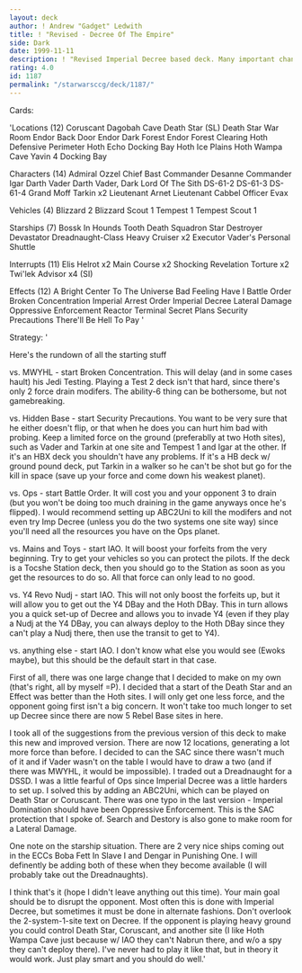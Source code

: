 ```yaml
---
layout: deck
author: ! Andrew "Gadget" Ledwith
title: ! "Revised - Decree Of The Empire"
side: Dark
date: 1999-11-11
description: ! "Revised Imperial Decree based deck. Many important changes have been made to improve performance."
rating: 4.0
id: 1187
permalink: "/starwarsccg/deck/1187/"
---
```

Cards: 

'Locations (12)
Coruscant
Dagobah Cave
Death Star (SL)
Death Star War Room
Endor Back Door
Endor Dark Forest
Endor Forest Clearing
Hoth Defensive Perimeter
Hoth Echo Docking Bay
Hoth Ice Plains
Hoth Wampa Cave
Yavin 4 Docking Bay

Characters (14)
Admiral Ozzel
Chief Bast
Commander Desanne
Commander Igar
Darth Vader
Darth Vader, Dark Lord Of The Sith
DS-61-2
DS-61-3
DS-61-4
Grand Moff Tarkin  x2
Lieutenant Arnet
Lieutenant Cabbel
Officer Evax

Vehicles (4)
Blizzard 2
Blizzard Scout 1
Tempest 1
Tempest Scout 1

Starships (7)
Bossk In Hounds Tooth
Death Squadron Star Destroyer
Devastator
Dreadnaught-Class Heavy Cruiser  x2
Executor
Vader's Personal Shuttle

Interrupts (11)
Elis Helrot  x2
Main Course  x2
Shocking Revelation
Torture  x2
Twi'lek Advisor  x4 (SI)

Effects (12)
A Bright Center To The Universe
Bad Feeling Have I
Battle Order
Broken Concentration
Imperial Arrest Order
Imperial Decree
Lateral Damage
Oppressive Enforcement
Reactor Terminal
Secret Plans
Security Precautions
There'll Be Hell To Pay '

Strategy: '

Here's the rundown of all the starting stuff

vs. MWYHL - start Broken Concentration. This will delay (and in some cases hault) his Jedi Testing. Playing a Test 2 deck isn't that hard, since there's only 2 force drain modifers. The ability-6 thing can be bothersome, but not gamebreaking.

vs. Hidden Base - start Security Precautions. You want to be very sure that he either doesn't flip, or that when he does you can hurt him bad with probing. Keep a limited force on the ground (preferablly at two Hoth sites), such as Vader and Tarkin at one site and Tempest 1 and Igar at the other. If it's an HBX deck you shouldn't have any problems. If it's a HB deck w/ ground pound deck, put Tarkin in a walker so he can't be shot but go for the kill in space (save up your force and come down his weakest planet).

vs. Ops - start Battle Order. It will cost you and your opponent 3 to drain (but you won't be doing too much draining in the game anyways once he's flipped). I would recommend setting up ABC2Uni to kill the modifers and not even try Imp Decree (unless you do the two systems one site way) since you'll need all the resources you have on the Ops planet.

vs. Mains and Toys - start IAO. It will boost your forfeits from the very beginning. Try to get your vehicles so you can protect the pilots. If the deck is a Tocshe Station deck, then you should go to the Station as soon as you get the resources to do so. All that force can only lead to no good.

vs. Y4 Revo Nudj - start IAO. This will not only boost the forfeits up, but it will allow you to get out the Y4 DBay and the Hoth DBay. This in turn allows you a quick set-up of Decree and allows you to invade Y4 (even if they play a Nudj at the Y4 DBay, you can always deploy to the Hoth DBay since they can't play a Nudj there, then use the transit to get to Y4).

vs. anything else - start IAO. I don't know what else you would see (Ewoks maybe), but this should be the default start in that case.

First of all, there was one large change that I decided to make on my own (that's right, all by myself =P). I decided that a start of the Death Star and an Effect was better than the Hoth sites. I will only get one less force, and the opponent going first isn't a big concern. It won't take too much longer to set up Decree since there are now 5 Rebel Base sites in here.

I took all of the suggestions from the previous version of this deck to make this new and improved version. There are now 12 locations, generating a lot more force than before. I decided to can the SAC since there wasn't much of it and if Vader wasn't on the table I would have to draw a two (and if there was MWYHL, it would be impossible). I traded out a Dreadnaught for a DSSD. I was a little fearful of Ops since Imperial Decree was a little harders to set up. I solved this by adding an ABC2Uni, which can be played on Death Star or Coruscant. There was one typo in the last version - Imperial Domination should have been Oppressive Enforcement. This is the SAC protection that I spoke of. Search and Destory is also gone to make room for a Lateral Damage.

One note on the starship situation. There are 2 very nice ships coming out in the ECCs Boba Fett In Slave I and Dengar in Punishing One. I will definently be adding both of these when they become available (I will probably take out the Dreadnaughts).

I think that's it (hope I didn't leave anything out this time). Your main goal should be to disrupt the opponent. Most often this is done with Imperial Decree, but sometimes it must be done in alternate fashions. Don't overlook the 2-system-1-site text on Decree. If the opponent is playing heavy ground you could control Death Star, Coruscant, and another site (I like Hoth Wampa Cave just because w/ IAO they can't Nabrun there, and w/o a spy they can't deploy there). I've never had to play it like that, but in theory it would work. Just play smart and you should do well.'
